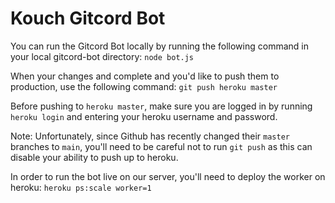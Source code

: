 # Kouch Gitcord Bot

You can run the Gitcord Bot locally by running the following command in your local gitcord-bot directory: `node bot.js`

When your changes and complete and you'd like to push them to production, use the following command: `git push heroku master`

Before pushing to `heroku master`, make sure you are logged in by running `heroku login` and entering your heroku username and password.

Note: Unfortunately, since Github has recently changed their `master` branches to `main`, you'll need to be careful not to run `git push` as this can disable your ability to push up to heroku.

In order to run the bot live on our server, you'll need to deploy the worker on heroku: `heroku ps:scale worker=1`

